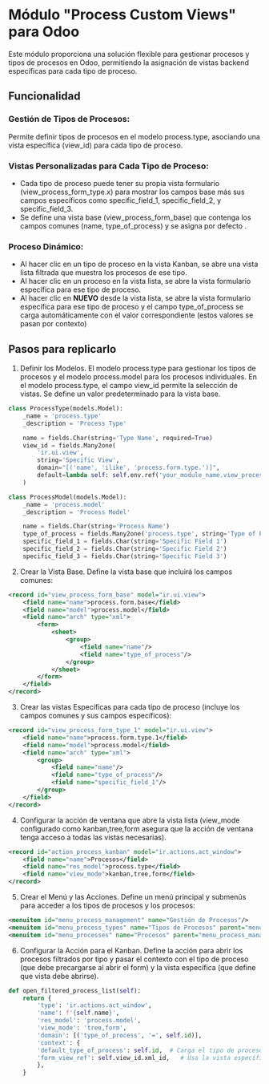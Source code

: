 
# Módulo "Process Custom Views" para Odoo
Este módulo proporciona una solución flexible para gestionar procesos y tipos de procesos en Odoo, permitiendo la asignación de vistas backend específicas para cada tipo de proceso.

## Funcionalidad
### Gestión de Tipos de Procesos:
Permite definir tipos de procesos en el modelo process.type, asociando una vista específica (view_id) para cada tipo de proceso.

### Vistas Personalizadas para Cada Tipo de Proceso:
- Cada tipo de proceso puede tener su propia vista formulario (view_process_form_type.x) para mostrar los campos base más sus campos específicos como specific_field_1, specific_field_2, y specific_field_3.
- Se define una vista base (view_process_form_base) que contenga los campos comunes (name, type_of_process) y se  asigna por defecto .

### Proceso Dinámico:
- Al hacer clic en un tipo de proceso en la vista Kanban, se abre una vista lista filtrada que muestra los procesos de ese tipo.
- Al hacer clic en un proceso en la vista lista, se abre la vista formulario específica para ese tipo de proceso.
- Al hacer clic en **NUEVO** desde la vista lista, se abre la vista formulario específica para ese tipo de proceso y el campo type_of_process se carga automáticamente con el valor correspondiente (estos valores se pasan por contexto)

## Pasos para replicarlo

1. Definir los Modelos. El modelo process.type para gestionar los tipos de procesos y el modelo process.model para los procesos individuales. En el modelo process.type, el campo view_id permite la selección de vistas. Se define un valor predeterminado para la vista base.
```python
class ProcessType(models.Model):
    _name = 'process.type'
    _description = 'Process Type'

    name = fields.Char(string='Type Name', required=True)
    view_id = fields.Many2one(
        'ir.ui.view', 
        string='Specific View', 
        domain="[('name', 'ilike', 'process.form.type.')]",
        default=lambda self: self.env.ref('your_module_name.view_process_form_base', raise_if_not_found=False)
    )

class ProcessModel(models.Model):
    _name = 'process.model'
    _description = 'Process Model'

    name = fields.Char(string='Process Name')
    type_of_process = fields.Many2one('process.type', string='Type of Process', required=True)
    specific_field_1 = fields.Char(string='Specific Field 1')
    specific_field_2 = fields.Char(string='Specific Field 2')
    specific_field_3 = fields.Char(string='Specific Field 3')
``` 
2. Crear la Vista Base. Define la vista base que incluirá los campos comunes:
```xml
<record id="view_process_form_base" model="ir.ui.view">
    <field name="name">process.form.base</field>
    <field name="model">process.model</field>
    <field name="arch" type="xml">
        <form>
            <sheet>
                <group>
                    <field name="name"/>
                    <field name="type_of_process"/>
                </group>
            </sheet>
        </form>
    </field>
</record>
```
3. Crear las vistas Específicas para cada tipo de proceso (incluye los campos comunes y sus campos específicos):
```xml
<record id="view_process_form_type_1" model="ir.ui.view">
    <field name="name">process.form.type.1</field>
    <field name="model">process.model</field>
    <field name="arch" type="xml">
        <group>
            <field name="name"/>
            <field name="type_of_process"/>
            <field name="specific_field_1"/>
        </group>
    </field>
</record>
```
4. Configurar la acción de ventana que abre la vista lista (view_mode configurado como kanban,tree,form asegura que la acción de ventana tenga acceso a todas las vistas necesarias).
```xml
<record id="action_process_kanban" model="ir.actions.act_window">
    <field name="name">Procesos</field>
    <field name="res_model">process.type</field>
    <field name="view_mode">kanban,tree,form</field>
</record>
```
5. Crear el Menú y las Acciones. Define un menú principal y submenús para acceder a los tipos de procesos y los procesos:
```xml
<menuitem id="menu_process_management" name="Gestión de Procesos"/>
<menuitem id="menu_process_types" name="Tipos de Procesos" parent="menu_process_management" action="action_process_types"/>
<menuitem id="menu_processes" name="Procesos" parent="menu_process_management" action="action_process_kanban"/>
```
6. Configurar la Acción para el Kanban. Define la acción para abrir los procesos filtrados por tipo y pasar el contexto con el tipo de proceso (que debe precargarse al abrir el form) y la vista específica (que define que vista debe abrirse).
```python
def open_filtered_process_list(self):
    return {
        'type': 'ir.actions.act_window',
        'name': f'{self.name}',
        'res_model': 'process.model',
        'view_mode': 'tree,form',
        'domain': [('type_of_process', '=', self.id)],
        'context': {
        'default_type_of_process': self.id,  # Carga el tipo de proceso automáticamente
        'form_view_ref': self.view_id.xml_id,   # Usa la vista específica del tipo de proceso (self.view_id.xml_id obtiene la referencia completa)
        },
    }
```
   
